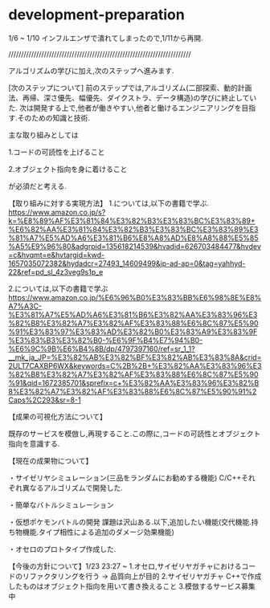 # development-preparation

1/6 ~ 1/10 インフルエンザで潰れてしまったので,1/11から再開.

////////////////////////////////////////////////////////////////////////

アルゴリズムの学びに加え,次のステップへ進みます.

[次のステップについて]
前のステップでは,アルゴリズム(二部探索、動的計画法、再帰、深さ優先、幅優先、ダイクストラ、データ構造)の学びに終止していた.
次は開発する上で,他者が働きやすい,他者と働けるエンジニアリングを目指す.そのための知識と技術.

主な取り組みとしては

1.コードの可読性を上げること

2.オブジェクト指向を身に着けること

が必須だと考える.

【取り組みに対する実現方法】
1.については,以下の書籍で学ぶ.
https://www.amazon.co.jp/s?k=%E8%89%AF%E3%81%84%E3%82%B3%E3%83%BC%E3%83%89+%E6%82%AA%E3%81%84%E3%82%B3%E3%83%BC%E3%83%89%E3%81%A7%E5%AD%A6%E3%81%B6%E8%A8%AD%E8%A8%88%E5%85%A5%E9%96%80&adgrpid=135618214539&hvadid=626703484477&hvdev=c&hvqmt=e&hvtargid=kwd-1657035072382&hydadcr=27493_14609499&jp-ad-ap=0&tag=yahhyd-22&ref=pd_sl_4z3veg9s1p_e

2.については,以下の書籍で学ぶ
https://www.amazon.co.jp/%E6%96%B0%E3%83%BB%E6%98%8E%E8%A7%A3C-%E3%81%A7%E5%AD%A6%E3%81%B6%E3%82%AA%E3%83%96%E3%82%B8%E3%82%A7%E3%82%AF%E3%83%88%E6%8C%87%E5%90%91%E3%83%97%E3%83%AD%E3%82%B0%E3%83%A9%E3%83%9F%E3%83%B3%E3%82%B0-%E6%9F%B4%E7%94%B0-%E6%9C%9B%E6%B4%8B/dp/4797397160/ref=sr_1_1?__mk_ja_JP=%E3%82%AB%E3%82%BF%E3%82%AB%E3%83%8A&crid=2ULT7CAXBP6WX&keywords=C%2B%2B+%E3%82%AA%E3%83%96%E3%82%B8%E3%82%A7%E3%82%AF%E3%83%88%E6%8C%87%E5%90%91&qid=1672385701&sprefix=c+%E3%82%AA%E3%83%96%E3%82%B8%E3%82%A7%E3%82%AF%E3%83%88%E6%8C%87%E5%90%91%2Caps%2C293&sr=8-1

【成果の可視化方法について】

既存のサービスを模倣し,再現すること.この際に,コードの可読性とオブジェクト指向を意識する.

【現在の成果物について】

・サイゼリヤシミュレーション(三品をランダムにお勧めする機能) C/C++それぞれ異なるアルゴリズムで開発した.

・簡単なバトルシミュレーション

・仮想ポケモンバトルの開発 課題は沢山ある.以下,追加したい機能(交代機能.持ち物機能.タイプ相性による追加のダメージ効果機能)

・オセロのプロトタイプ作成した.


【今後の方針について】1/23 23:27 ~ 
1.オセロ,サイゼリヤガチャにおけるコードのリファクタリングを行う → 品質向上が目的
2.サイゼリヤガチャ C++で作成したものはオブジェクト指向を用いて書き換えること
3.模倣するサービス募集中
